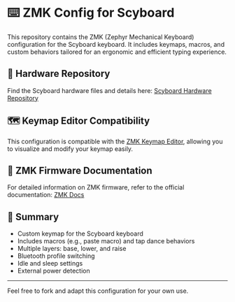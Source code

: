 # ⌨️ ZMK Config for Scyboard

This repository contains the ZMK (Zephyr Mechanical Keyboard) configuration for the Scyboard keyboard. It includes keymaps, macros, and custom behaviors tailored for an ergonomic and efficient typing experience.

## 🔩 Hardware Repository

Find the Scyboard hardware files and details here: [Scyboard Hardware Repository](<replace-with-hardware-repo-link>)

## 🗺️ Keymap Editor Compatibility

This configuration is compatible with the [ZMK Keymap Editor](https://nickcoutsos.github.io/keymap-editor/), allowing you to visualize and modify your keymap easily.

## 📖 ZMK Firmware Documentation

For detailed information on ZMK firmware, refer to the official documentation: [ZMK Docs](https://zmk.dev/docs/)

## 📝 Summary

- Custom keymap for the Scyboard keyboard
- Includes macros (e.g., paste macro) and tap dance behaviors
- Multiple layers: base, lower, and raise
- Bluetooth profile switching
- Idle and sleep settings
- External power detection

---

Feel free to fork and adapt this configuration for your own use.

